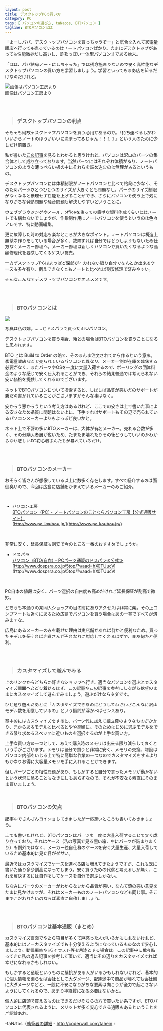 ```yaml
---
layout: post
title: デスクトップPCの買い方
category: PC
tags: [ パソコンの選び方, taNatos, BTOパソコン ]
tagline: BTOパソコンとは
---
```


「よーしパパ、デスクトップパソコンを買っちゃうぞー」と気合を入れて家電量販店へ行っても売っているのはノートパソコンばかり。たまにデスクトップがあっても性能微妙だし高いし、詐欺っぽい一体型パソコンまである始末。

「はは、パパ結局ノートにしちゃった」では残念極まりないので安く高性能なデスクトップパソコンの買い方を学習しましょう。学習といってもまあ店を知るだけなのだけれど。

![画像はパソコン工房より](http://cloud.github.com/downloads/moto-net/moto-net.github.com/BTO_01_b.JPG)
<br>画像はパソコン工房より

<br>

<br>

> ### デスクトップパソコンの利点 ###

そもそも何故デスクトップパソコンを買う必用があるのか。「持ち運べるしかわいいからノートのほうがいいに決まってるじゃん！！１１」という人のために少しだけ前置き。

私が書いた[この記事][1]を見るとわかると思うけれど、パソコンは沢山のパーツの集合体として成り立っております。当然パーツにはそれぞれ体積があり、ノートパソコンのような薄っぺらい板の中にそれらを詰め込むのは無理があるというもの。

デスクトップパソコンには体積制限がノートパソコンと比べて格段に少なく、そのためパーツひとつひとつのサイズが大きくとも問題なし。パーツのサイズ制限がなくなると無理せず性能を上げることができ、さらにパソコンを使う上で気になりがちな発熱問題や騒音問題も解決しやすいということに。

ウェブブラウジングやメール、officeを使っての簡単な資料作成くらいにはノートでも構わないでしょうが、作品制作用にノートパソコンを使うというのは色々アレです、特に動画編集。

更に故障した時の対応も楽なところが大きなポイント。ノートパソコンは構造上無茶な作りをしている場合が多く、故障すれば自分ではどうしようもないため仕方なくメーカー修理へ。メーカー修理は新しくパソコンが買いたくなるような高額修理代を要求してくるゲスい商売。

一方デスクトップPCはよっぽど深部がイカれない限り自分でなんとか出来るケースも多々有り、例えできなくともノートと比べれば割安修理で済みやすい。

そんなこんなでデスクトップパソコンがオススメです。


<br>

<br>

> ### BTOパソコンとは ###

![](http://cloud.github.com/downloads/moto-net/moto-net.github.com/BTO_01_a.jpg)

写真は私の嫁。……とドスパラで買ったBTOパソコン。

デスクトップパソコンを買う場合、殆どの場合はBTOパソコンを買うことになると思われます。

BTO とは Build to Order の略で、そのまんま注文されてから作るという意味。家電量販店などで売られているパソコンと異なり、メーカー側が在庫を確保する必要がなく、またパーツやOSを一度に大量入荷するので、ボーリングの団体料金のような感じで安く仕入れることができ、それらの結果普通では考えられない安い価格を提供してくれるのでございます。

ネットでBTOパソコンについて検索すると、しばしば品質が悪いだのサポートが糞だの書かれていることがございますがそんな事はなく。

安かろう悪かろうという考え方はあるけれど、ここでの安さは上で書いた事による安さなため品質に問題はない上に、下手すればサポートもその辺で売られているパソコンメーカーよりもよっぽど良いかと。

ネット上で不評の多いBTOメーカーは、大体が有名メーカー。売れる台数が多く、その分購入者層が広いため、たまたま壊れたりその後どうしていいのかわからない悲しいPC初心者さんたちが暴れているだけ。


<br>

<br>

> ### BTOパソコンのメーカー ###

おそらく皆さんが想像している以上に数多く存在します。すべて紹介するのは面倒臭いので、今回は広島に店舗をかまえているメーカーのみご紹介。

<br>

 - パソコン工房<br>
<a href="http://www.pc-koubou.jp/">BTOパソコン（PC）・ノートパソコンのことならパソコン工房【公式通販サイト】<br>
</a>[http://www.pc-koubou.jp/](http://www.pc-koubou.jp/)
<br>
<br>非常に安く、延長保証も割安で今のところ一番のおすすめでしょうか。

<br>

 - ドスパラ<br><a href="http://www.dospara.co.jp/5top/?waad=hX0TUucV">パソコン（BTO/自作）・PCパーツ通販のドスパラ≪公式≫<br>
</a>[http://www.dospara.co.jp/5top/?waad=hX0TUucV](http://www.dospara.co.jp/5top/?waad=hX0TUucV)
<br>
<br>PC自体の値段は安く、パーツ選択の自由度も高めだけれど延長保証が割高で微妙。

<br>

どちらも本通りの某同人ショップの目の前にありアクセスは非常に楽。その上コンプマートも近くにあるため広島でパソコンを買う場合はあの一帯ですべてが済みますな。

広島にあるメーカーのみを載せた理由は実店舗があれば何かと便利なため。買ったモデルを伝えれば店員さんがそれなりに対応してくれるはずで、まあ何かと便利。


<br>

<br>

> ### カスタマイズして遊んでみる ###

上のリンクからどちらか好きなショップへ行き、適当なパソコンを選ぶとカスタマイズ画面へたどり着けるはず。[この記事][1]や[この記事][2]を参考にしながら欲望のままにカスタマイズして遊んでみましょう。遊ぶだけならタダです。

ひと通り遊んだあとに「カスタマイズできるのにどうしてわざわざこんなに沢山モデル数を用意しているの」という疑問が浮かべばセンスあり。

基本的にはカスタマイズをすると、パーツ代に加えて組立費のようなものがかかり、元からあるモデルと比べるとやや高額に。そのためはじめに選ぶモデルをできる限り求めるスペックに近いものを選択するのが上手な買い方。

上手な買い方の一つとして、あえて購入時のメモリは出来る限り減らしておくという手がございます。メモリは自分で買うと非常に安く、メモリの交換、増設はパソコン内部をいじる上で特に簡単な作業の一つなのでカスタマイズをするよりもかなりお得に大容量メモリを手に入れることができます。

但しパーツごとの相性問題があり、もしかすると自分で買ったメモリが動かないという状況に陥ることもなきにしもあらずなので、それが不安なら素直にそのまま買いましょう。
<br>

<br>

> ### BTOパソコンの欠点 ###

記事中でさんざんヨイショしてきましたが一応悪いところも書いておきましょう。

上でも書いたけれど、BTOパソコンはパーツを一度に大量入荷することで安く成り立っており。それはケース（私の写真で見る黒い箱、中にパーツが詰まりまくり）も例外ではなく、メーカー独自仕様のケースを安く大量生産、大量入荷しているため基本的に見た目がダサい。

最近ではカスタマイズでケースを選べる店も増えてきたようですが、これも既に書いた通り多少割高になってしまう。安く買うための代償と考えるしか無く、これを解決するには自作をしてケースを自分で選ぶしかない。

ちなみにパーツのメーカーがわからないから品質が悪い、なんて頭の悪い意見をたまに見かけますが、それはメーカーもののノートパソコンなども同じ事。そこまでこだわりたいのならば素直に自作しましょう。

<br>

<br>

> ### BTOパソコンは基本通販（まとめ） ###

カスタマイズ画面でやたら項目が多くて戸惑った人がいるかもしれないけれど、基本的にはノーカスタマイズでも十分使えるようになっているものなので安心しましょう。動画編集やCGイラスト等を用途とする場合は、この記事中に散々貼ってきた私の過去記事を参考して頂いて、適当にその辺りをカスタマイズすれば幸せになれるかもしれない。

もしかすると通販というものに抵抗がある人がいるかもしれないけれど、基本的に個人情報を漏らせば会社として大ダメージ、配達途中で商品が壊れても会社側に大ダメージなどと、一般に不安になりがちな要素は向こうが全力で起こさないようにしてくれるので、あまり神経質になる必要はないかと。

個人的に店頭で買えるものはできるだけそちらの方で買いたい系ですが、BTOパソコンに代表されるように、メリットが多く安心できる通販もあるということをご認識あれ。


 -taNatos（[執筆者の詳細](http://coderwall.com/tahein) - http://coderwall.com/tahein ）

[1]:http://moto-net.github.com/PC/2012/08/05/PC-01/
[2]:http://moto-net.github.com/PC/2012/08/07/CPU-01/